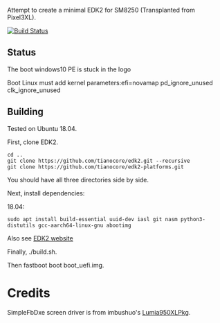 Attempt to create a minimal EDK2 for SM8250 (Transplanted from Pixel3XL).

[![Build Status](https://dev.azure.com/zhuoweizhang/edk2-pixel3/_apis/build/status/Pixel3Dev.edk2-pixel3?branchName=master)](https://dev.azure.com/zhuoweizhang/edk2-pixel3/_build/latest?definitionId=1&branchName=master)

## Status

The boot windows10 PE is stuck in the logo

Boot Linux must add kernel parameters:efi=novamap pd_ignore_unused clk_ignore_unused

## Building
Tested on Ubuntu 18.04.

First, clone EDK2.

```
cd ..
git clone https://github.com/tianocore/edk2.git --recursive
git clone https://github.com/tianocore/edk2-platforms.git
```

You should have all three directories side by side.

Next, install dependencies:

18.04:

```
sudo apt install build-essential uuid-dev iasl git nasm python3-distutils gcc-aarch64-linux-gnu abootimg
```

Also see [EDK2 website](https://github.com/tianocore/tianocore.github.io/wiki/Using-EDK-II-with-Native-GCC#Install_required_software_from_apt)

Finally, ./build.sh.

Then fastboot boot boot_uefi.img.

# Credits

SimpleFbDxe screen driver is from imbushuo's [Lumia950XLPkg](https://github.com/WOA-Project/Lumia950XLPkg).
